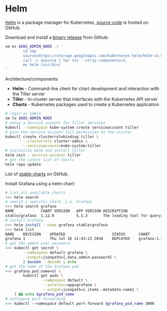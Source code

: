 # Helm

[Helm][01] is a package manager for Kubernetes, [source code][02] is hosted on GitHub.

Download and install a [binary release][03] from Github:

```bash
vm ex $K8S_ADMIN_NODE -r '
        cd tmp
        source=https://storage.googleapis.com/kubernetes-helm/helm-v2.9.1-linux-amd64.tar.gz
        curl -L $source | tar xzv --strip-components=1
        mv helm /usr/bin/
'
```

Architecture/components:

* **Helm** - Command-line client for chart development and interaction with the Tiller server
* **Tiller** - In-cluster server that interfaces with the Kubernetes API server
* **Charts** - Kubernetes packages used to create a Kubernetes application

```bash
# login as admin
vm lo $K8S_ADMIN_NODE
# setup a service account for Tiller services
kubectl --namespace kube-system create serviceaccount tiller
# give the service account full permission to the cluster
kubectl create clusterrolebinding tiller \
        --clusterrole cluster-admin \
        --serviceaccount=kube-system:tiller
# initialize helm and install tiller
helm init --service-account tiller
# get the latest list of charts
helm repo update

```

List of [stable charts][05] on GitHub.

Install Grafana using a helm chart:

```bash
# list all available charts
>>> helm search
# search a specific chart, i.e. Grafana
>>> helm search grafana
NAME          	CHART VERSION	APP VERSION	DESCRIPTION
stable/grafana	1.12.0       	5.1.3      	The leading tool for querying and visualizing t...
# install Grafana
>>> helm install --name grafana stable/grafana
>>> helm list
NAME   	REVISION	UPDATED                 	STATUS  	CHART         	NAMESPACE
grafana	1       	Thu Jul 26 11:43:23 2018	DEPLOYED	grafana-1.12.0	default 
# get the admin user password
>>> kubectl get secret \
        --namespace default grafana \
        --output=jsonpath={.data.admin-password} \
        | base64 --decode ; echo
# get the name of the Grafana pod
>>> grafana_pod_name=$( \
        kubectl get pods \
                --namespace default \
                 --selector=app=grafana \
                 --output=jsonpath={.items..metadata.name} \
    ) && echo $grafana_pod_name
# configure port forwarding
>>> kubectl --namespace default port-forward $grafana_pod_name 3000
```




[01]: https://helm.sh "home page"
[02]: https://github.com/helm/helm "source code repository"
[03]: https://github.com/helm/helm/releases "binary releases"
[04]: https://zero-to-jupyterhub.readthedocs.io/en/latest/setup-jupyterhub.html#setup-jupyterhub "JupyterHub on Kubernetes"
[05]: https://github.com/helm/charts/tree/master/stable "stable charts on GitHub"
